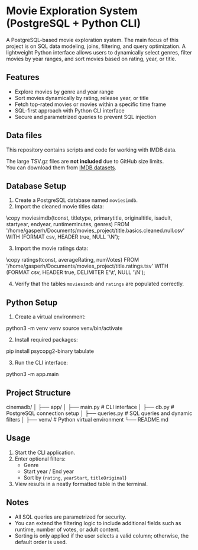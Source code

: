 # Movie Exploration System (PostgreSQL + Python CLI)

A PostgreSQL-based movie exploration system. The main focus of this project is on SQL data modeling, joins, filtering, and query optimization. A lightweight Python interface allows users to dynamically select genres, filter movies by year ranges, and sort movies based on rating, year, or title.

## Features

- Explore movies by genre and year range
- Sort movies dynamically by rating, release year, or title
- Fetch top-rated movies or movies within a specific time frame
- SQL-first approach with Python CLI interface
- Secure and parametrized queries to prevent SQL injection

## Data files

This repository contains scripts and code for working with IMDB data.

The large TSV.gz files are **not included** due to GitHub size limits.  
You can download them from [IMDB datasets](https://datasets.imdbws.com/).

## Database Setup

1. Create a PostgreSQL database named `moviesimdb`.
2. Import the cleaned movie titles data:

\copy moviesimdb(tconst, titletype, primarytitle, originaltitle, isadult, startyear, endyear, runtimeminutes, genres) FROM '/home/gasperh/Documents/movies_project/title.basics.cleaned.null.csv' WITH (FORMAT csv, HEADER true, NULL '\N');

3. Import the movie ratings data:

\copy ratings(tconst, averageRating, numVotes) FROM '/home/gasperh/Documents/movies_project/title.ratings.tsv' WITH (FORMAT csv, HEADER true, DELIMITER E'\t', NULL '\N');

4. Verify that the tables `moviesimdb` and `ratings` are populated correctly.

## Python Setup

1. Create a virtual environment:

python3 -m venv venv
source venv/bin/activate

2. Install required packages:

pip install psycopg2-binary tabulate

3. Run the CLI interface:

python3 -m app.main

## Project Structure

cinemadb/
│
├── app/
│   ├── main.py       # CLI interface
│   ├── db.py         # PostgreSQL connection setup
│   ├── queries.py    # SQL queries and dynamic filters
│
├── venv/             # Python virtual environment
└── README.md

## Usage

1. Start the CLI application.
2. Enter optional filters:
   - Genre
   - Start year / End year
   - Sort by (`rating`, `yearStart`, `titleOriginal`)
3. View results in a neatly formatted table in the terminal.

## Notes

- All SQL queries are parametrized for security.
- You can extend the filtering logic to include additional fields such as runtime, number of votes, or adult content.
- Sorting is only applied if the user selects a valid column; otherwise, the default order is used.

